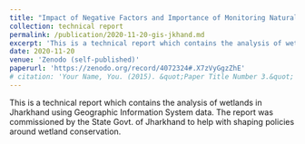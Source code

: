 ```yaml
---
title: "Impact of Negative Factors and Importance of Monitoring Natural Wetland Ecosystems in Jharkhand: A Report"
collection: technical report
permalink: /publication/2020-11-20-gis-jkhand.md
excerpt: 'This is a technical report which contains the analysis of wetlands in Jharkhand using Geographic Information System data. The report was commissioned by the State Govt. of Jharkhand to help with shaping policies around wetland conservation.'
date: 2020-11-20
venue: 'Zenodo (self-published)'
paperurl: 'https://zenodo.org/record/4072324#.X7zVyGgzZhE' 
# citation: 'Your Name, You. (2015). &quot;Paper Title Number 3.&quot; <i>Journal 1</i>. 1(3).'
---
```

This is a technical report which contains the analysis of wetlands in Jharkhand using Geographic Information System data. The report was commissioned by the State Govt. of Jharkhand to help with shaping policies around wetland conservation.
